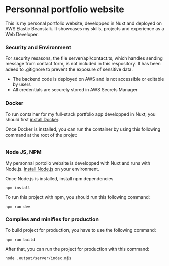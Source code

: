 # Personnal portfolio website

This is my personal portfolio website, developped in Nuxt and deployed on AWS Elastic Beanstalk. 
It showcases my skills, projects and experience as a Web Developer. 

### Security and Environment 

For security resasons, the file server/api/contact.ts, which handles sending message from contact form, is not included in this respository. It has been adeed to .gitignore to prevent the exposure of sensitive data. 

- The backend code is deployed on AWS and is not accessible or editable by users
- All credentials are securely stored in AWS Secrets Manager


### Docker

To run container for my full-stack portfolio app developped in Nuxt, you should first [install Docker](https://docs.docker.com/get-docker/). 

Once Docker is installed, you can run the container by using this following command at the root of the projet: 

```

```

### Node JS, NPM

My personnal portolio website is developped with Nuxt and runs with Node.js. [Install Node.js](https://nodejs.org/en/) on your environment.

Once Node.js is installed, install npm dependencies

```
npm install
```

To run this project with npm, you should run this following command: 


```
npm run dev
```

### Compiles and minifies for production

To build project for production, you have to use the following command: 

```
npm run build
```

After that, you can run the project for production with this command: 

```
node .output/server/index.mjs
```
